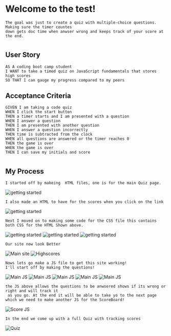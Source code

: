 # Welcome to the test!
```
The goal was just to create a quiz with multiple-choice questions. Making sure the timer countes 
down gets doc time when anwser wrong and keeps track of your score at the end. 
```
#
## User Story
```
AS A coding boot camp student
I WANT to take a timed quiz on JavaScript fundamentals that stores high scores
SO THAT I can gauge my progress compared to my peers
```
## Acceptance Criteria
```
GIVEN I am taking a code quiz
WHEN I click the start button
THEN a timer starts and I am presented with a question
WHEN I answer a question
THEN I am presented with another question
WHEN I answer a question incorrectly
THEN time is subtracted from the clock
WHEN all questions are answered or the timer reaches 0
THEN the game is over
WHEN the game is over
THEN I can save my initials and score
```
 #
 ## My Process
```
I started off by makeing  HTML files, one is for the main Quiz page. 
```
![getting started](assets/img/HTML01.jpg)

```
I also made an HTML to have for the scores when you click on the link
```
![getting started](assets/img/HTML%20Scroes%20.jpg)
```
Next I moved on to making some code for the CSS file this contains both CSS for the HTML Shown above.
```
![getting started](assets/img/css01.jpg)
![getting started](assets/img/css02.jpg)
![getting started](assets/img/css03.jpg)
```
Our site now look Better
```
![Main site](assets/img/Main%20Site.jpg)
![Highscores](assets/img/Scroe%20site.jpg)
```
Nows lets go make a JS file to get this site working!
I'll start off by making the questions!
```
![Main JS](assets/img/mainJS01.jpg)
![Main JS](assets/img/mainJS02.jpg)
![Main JS](assets/img/mainJS03.jpg)
![Main JS](assets/img/mainJS04.jpg)
![Main JS](assets/img/mainJS05.jpg)
```
the JS above allows the questions to be anwsered shows if its wrong or right and will track it
 as you go. At the end it will be able to take yo to the next page which we need to make another JS for the ScoreBoard!
```
![Score JS](assets/img/veiwScore.jpg)
```
In the end we come up with a full Quiz with tracking scores
```
![Quiz](assets/img/QuizGIFCLass%20-%20Made%20with%20Clipchamp.gif)





